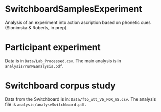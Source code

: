 # SwitchboardSamplesExperiment

Analysis of an experiment into action ascription based on phonetic cues (Slonimska & Roberts, in prep).

#  Participant experiment

Data is in `Data/Lab_Processed.csv`. The main analysis is in `analysis/runMEanalysis.pdf`.

#  Switchboard corpus study

Data from the Switchboard is in: `Data/fto_utt_V6_FOR_AS.csv`.  The analysis file is `analysis/analyseSwitchboard.pdf`.